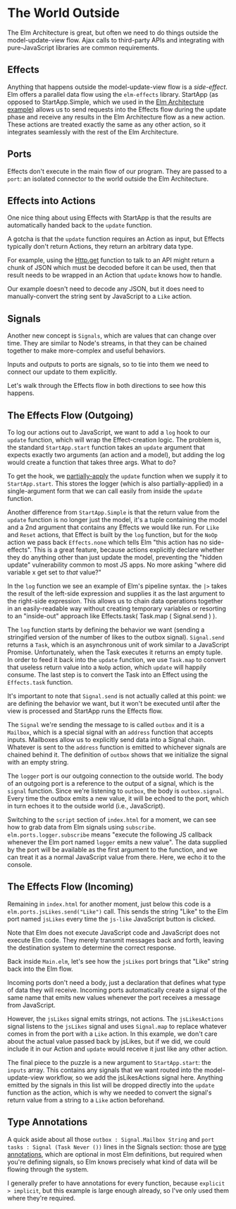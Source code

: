 # The World Outside

The Elm Architecture is great, but often we need to do things outside the model-update-view flow. Ajax calls to third-party APIs and integrating with pure-JavaScript libraries are common requirements.

## Effects

Anything that happens outside the model-update-view flow is a *side-effect*. Elm offers a parallel data flow using the `elm-effects` library. StartApp (as opposed to StartApp.Simple, which we used in the [Elm Architecture example](../2_the_elm_architecture)) allows us to send requests into the Effects flow during the update phase and receive any results in the Elm Architecture flow as a new action. These actions are treated exactly the same as any other action, so it integrates seamlessly with the rest of the Elm Architecture.

## Ports

Effects don't execute in the main flow of our program. They are passed to a `port`: an isolated connector to the world outside the Elm Architecture.

## Effects into Actions

One nice thing about using Effects with StartApp is that the results are automatically handed back to the `update` function.

A gotcha is that the `update` function requires an Action as input, but Effects typically don't return Actions, they return an arbitrary data type.

For example, using the [Http.get](https://github.com/evancz/elm-http) function to talk to an API might return a chunk of JSON which must be decoded before it can be used, then that result needs to be wrapped in an Action that `update` knows how to handle.

Our example doesn't need to decode any JSON, but it does need to manually-convert the string sent by JavaScript to a `Like` action.

## Signals

Another new concept is `Signals`, which are values that can change over time. They are similar to Node's streams, in that they can be chained together to make more-complex and useful behaviors.

Inputs and outputs to ports are signals, so to tie into them we need to connect our update to them explicitly.

Let's walk through the Effects flow in both directions to see how this happens.

## The Effects Flow (Outgoing)

To log our actions out to JavaScript, we want to add a `log` hook to our `update` function, which will wrap the Effect-creation logic. The problem is, the standard `StartApp.start` function takes an `update` argument that expects exactly two arguments (an action and a model), but adding the log would create a function that takes three args. What to do?

To get the hook, we [partially-apply](https://en.wikipedia.org/wiki/Partial_application) the `update` function when we supply it to `StartApp.start`. This stores the logger (which is also partially-applied) in a single-argument form that we can call easily from inside the `update` function.

Another difference from `StartApp.Simple` is that the return value from the `update` function is no longer just the model, it's a tuple containing the model and a 2nd argument that contains any Effects we would like run. For `Like` and `Reset` actions, that Effect is built by the `log` function, but for the `NoOp` action we pass back `Effects.none` which tells Elm "this action has no side-effects". This is a great feature, because actions explicitly declare whether they do anything other than just update the model, preventing the "hidden update" vulnerability common to most JS apps. No more asking "where did variable x get set to *that* value?"

In the `log` function we see an example of Elm's pipeline syntax. the `|>` takes the result of the left-side expression and supplies it as the last argument to the right-side expression. This allows us to chain data operations together in an easily-readable way without creating temporary variables or resorting to an "inside-out" approach like Effects.task( Task.map ( Signal.send ) ).

The `log` function starts by defining the behavior we want (sending a stringified version of the number of likes to the outbox signal). `Signal.send` returns a `Task`, which is an asynchronous unit of work similar to a JavaScript Promise. Unfortunately, when the Task executes it returns an empty tuple. In order to feed it back into the `update` function, we use `Task.map` to convert that useless return value into a `NoOp` action, which `update` will happily consume. The last step is to convert the Task into an Effect using the `Effects.task` function.

It's important to note that `Signal.send` is not actually called at this point: we are defining the behavior we want, but it won't be executed until after the view is processed and StartApp runs the Effects flow.

The `Signal` we're sending the message to is called `outbox` and it is a `Mailbox`, which is a special signal with an `address` function that accepts inputs. Mailboxes allow us to explicitly send data into a Signal chain. Whatever is sent to the `address` function is emitted to whichever signals are chained behind it. The definition of `outbox` shows that we initialize the signal with an empty string.

The `logger` port is our outgoing connection to the outside world. The body of an outgoing port is a reference to the output of a signal, which is the `signal` function. Since we're listening to `outbox`, the body is `outbox.signal`. Every time the outbox emits a new value, it will be echoed to the port, which in turn echoes it to the outside world (i.e., JavaScript).

Switching to the `script` section of `index.html` for a moment, we can see how to grab data from Elm signals using `subscribe`. `elm.ports.logger.subscribe` means "execute the following JS callback whenever the Elm port named `logger` emits a new value". The data supplied by the port will be available as the first argument to the function, and we can treat it as a normal JavaScript value from there. Here, we echo it to the console.

## The Effects Flow (Incoming)

Remaining in `index.html` for another moment, just below this code is a `elm.ports.jsLikes.send("Like")` call. This sends the string "Like" to the Elm port named `jsLikes` every time the `js-like` JavaScript button is clicked.

Note that Elm does not execute JavaScript code and JavaScript does not execute Elm code. They merely transmit messages back and forth, leaving the destination system to determine the correct response.

Back inside `Main.elm`, let's see how the `jsLikes` port brings that "Like" string back into the Elm flow. 

Incoming ports don't need a body, just a declaration that defines what type of data they will receive. Incoming ports automatically create a signal of the same name that emits new values whenever the port receives a message from JavaScript.

However, the `jsLikes` signal emits strings, not actions. The `jsLikesActions` signal listens to the `jsLikes` signal and uses `Signal.map` to replace whatever comes in from the port with a `Like` action. In this example, we don't care about the actual value passed back by jsLikes, but if we did, we could include it in our Action and `update` would receive it just like any other action.

The final piece to the puzzle is a new argument to `StartApp.start`: the `inputs` array. This contains any signals that we want routed into the model-update-view workflow, so we add the jsLikesActions signal here. Anything emitted by the signals in this list will be dropped directly into the `update` function as the action, which is why we needed to convert the signal's return value from a string to a `Like` action beforehand.

## Type Annotations

A quick aside about all those `outbox : Signal.Mailbox String` and `port tasks : Signal (Task Never ())` lines in the Signals section: those are [type annotations](http://www.cultivatehq.com/posts/phoenix-elm-5/), which are optional in most Elm definitions, but required when you're defining signals, so Elm knows precisely what kind of data will be flowing through the system.

I generally prefer to have annotations for every function, because `explicit > implicit`, but this example is large enough already, so I've only used them where they're required.
